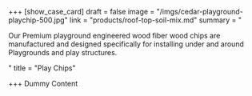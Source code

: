 +++
[show_case_card]
draft = false
image = "/imgs/cedar-playground-playchip-500.jpg"
link = "products/roof-top-soil-mix.md"
summary = "<p>Our Premium playground engineered wood fiber wood chips are manufactured and designed specifically for installing under and around Playgrounds and play structures.</p>"
title = "Play Chips"

+++
Dummy Content